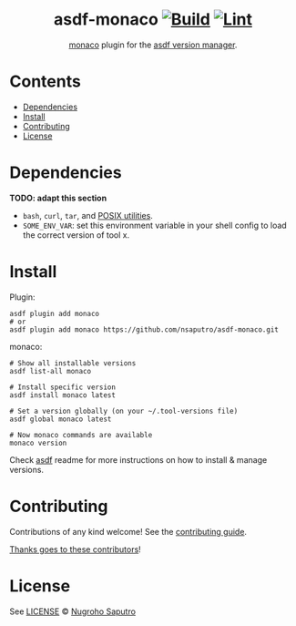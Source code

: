 <div align="center">

# asdf-monaco [![Build](https://github.com/nsaputro/asdf-monaco/actions/workflows/build.yml/badge.svg)](https://github.com/nsaputro/asdf-monaco/actions/workflows/build.yml) [![Lint](https://github.com/nsaputro/asdf-monaco/actions/workflows/lint.yml/badge.svg)](https://github.com/nsaputro/asdf-monaco/actions/workflows/lint.yml)

[monaco](https://docs.dynatrace.com/docs/manage/configuration-as-code) plugin for the [asdf version manager](https://asdf-vm.com).

</div>

# Contents

- [Dependencies](#dependencies)
- [Install](#install)
- [Contributing](#contributing)
- [License](#license)

# Dependencies

**TODO: adapt this section**

- `bash`, `curl`, `tar`, and [POSIX utilities](https://pubs.opengroup.org/onlinepubs/9699919799/idx/utilities.html).
- `SOME_ENV_VAR`: set this environment variable in your shell config to load the correct version of tool x.

# Install

Plugin:

```shell
asdf plugin add monaco
# or
asdf plugin add monaco https://github.com/nsaputro/asdf-monaco.git
```

monaco:

```shell
# Show all installable versions
asdf list-all monaco

# Install specific version
asdf install monaco latest

# Set a version globally (on your ~/.tool-versions file)
asdf global monaco latest

# Now monaco commands are available
monaco version
```

Check [asdf](https://github.com/asdf-vm/asdf) readme for more instructions on how to
install & manage versions.

# Contributing

Contributions of any kind welcome! See the [contributing guide](contributing.md).

[Thanks goes to these contributors](https://github.com/nsaputro/asdf-monaco/graphs/contributors)!

# License

See [LICENSE](LICENSE) © [Nugroho Saputro](https://github.com/nsaputro/)
